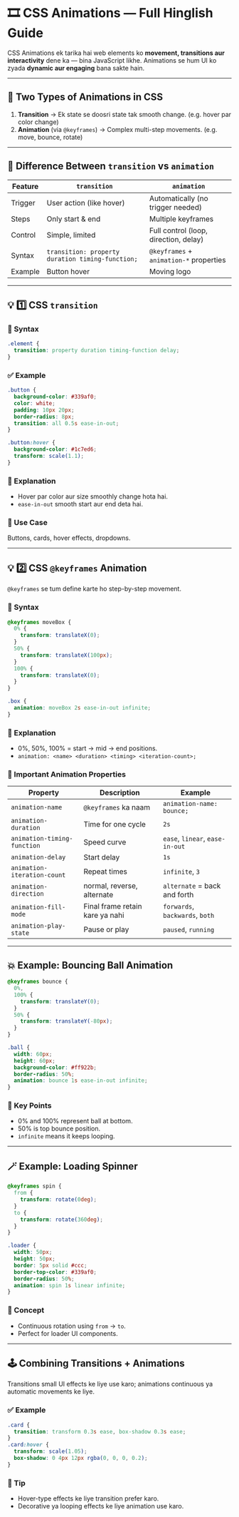 # 🎞️ CSS Animations — Full Hinglish Guide

CSS Animations ek tarika hai web elements ko **movement, transitions aur interactivity** dene ka — bina JavaScript likhe. Animations se hum UI ko zyada **dynamic aur engaging** bana sakte hain.

---

## 🧠 Two Types of Animations in CSS

1. **Transition** → Ek state se doosri state tak smooth change. (e.g. hover par color change)
2. **Animation** (via `@keyframes`) → Complex multi-step movements. (e.g. move, bounce, rotate)

---

## 🎯 Difference Between `transition` vs `animation`

| Feature | `transition`                                     | `animation`                             |
| ------- | ------------------------------------------------ | --------------------------------------- |
| Trigger | User action (like hover)                         | Automatically (no trigger needed)       |
| Steps   | Only start & end                                 | Multiple keyframes                      |
| Control | Simple, limited                                  | Full control (loop, direction, delay)   |
| Syntax  | `transition: property duration timing-function;` | `@keyframes` + `animation-*` properties |
| Example | Button hover                                     | Moving logo                             |

---

## 💡 1️⃣ CSS `transition`

### 📘 Syntax

```css
.element {
  transition: property duration timing-function delay;
}
```

### ✅ Example

```css
.button {
  background-color: #339af0;
  color: white;
  padding: 10px 20px;
  border-radius: 8px;
  transition: all 0.5s ease-in-out;
}

.button:hover {
  background-color: #1c7ed6;
  transform: scale(1.1);
}
```

### 🧠 Explanation

- Hover par color aur size smoothly change hota hai.
- `ease-in-out` smooth start aur end deta hai.

### 🧰 Use Case

Buttons, cards, hover effects, dropdowns.

---

## 💡 2️⃣ CSS `@keyframes` Animation

`@keyframes` se tum define karte ho step-by-step movement.

### 📘 Syntax

```css
@keyframes moveBox {
  0% {
    transform: translateX(0);
  }
  50% {
    transform: translateX(100px);
  }
  100% {
    transform: translateX(0);
  }
}

.box {
  animation: moveBox 2s ease-in-out infinite;
}
```

### 🧠 Explanation

- 0%, 50%, 100% = start → mid → end positions.
- `animation: <name> <duration> <timing> <iteration-count>;`

### 🔧 Important Animation Properties

| Property                    | Description                     | Example                         |
| --------------------------- | ------------------------------- | ------------------------------- |
| `animation-name`            | `@keyframes` ka naam            | `animation-name: bounce;`       |
| `animation-duration`        | Time for one cycle              | `2s`                            |
| `animation-timing-function` | Speed curve                     | `ease`, `linear`, `ease-in-out` |
| `animation-delay`           | Start delay                     | `1s`                            |
| `animation-iteration-count` | Repeat times                    | `infinite`, `3`                 |
| `animation-direction`       | normal, reverse, alternate      | `alternate` = back and forth    |
| `animation-fill-mode`       | Final frame retain kare ya nahi | `forwards`, `backwards`, `both` |
| `animation-play-state`      | Pause or play                   | `paused`, `running`             |

---

## 💥 Example: Bouncing Ball Animation

```css
@keyframes bounce {
  0%,
  100% {
    transform: translateY(0);
  }
  50% {
    transform: translateY(-80px);
  }
}

.ball {
  width: 60px;
  height: 60px;
  background-color: #ff922b;
  border-radius: 50%;
  animation: bounce 1s ease-in-out infinite;
}
```

### 🧠 Key Points

- 0% and 100% represent ball at bottom.
- 50% is top bounce position.
- `infinite` means it keeps looping.

---

## 🪄 Example: Loading Spinner

```css
@keyframes spin {
  from {
    transform: rotate(0deg);
  }
  to {
    transform: rotate(360deg);
  }
}

.loader {
  width: 50px;
  height: 50px;
  border: 5px solid #ccc;
  border-top-color: #339af0;
  border-radius: 50%;
  animation: spin 1s linear infinite;
}
```

### 🧠 Concept

- Continuous rotation using `from` → `to`.
- Perfect for loader UI components.

---

## 🕹️ Combining Transitions + Animations

Transitions small UI effects ke liye use karo; animations continuous ya automatic movements ke liye.

### ✅ Example

```css
.card {
  transition: transform 0.3s ease, box-shadow 0.3s ease;
}
.card:hover {
  transform: scale(1.05);
  box-shadow: 0 4px 12px rgba(0, 0, 0, 0.2);
}
```

### 🧠 Tip

- Hover-type effects ke liye transition prefer karo.
- Decorative ya looping effects ke liye animation use karo.
